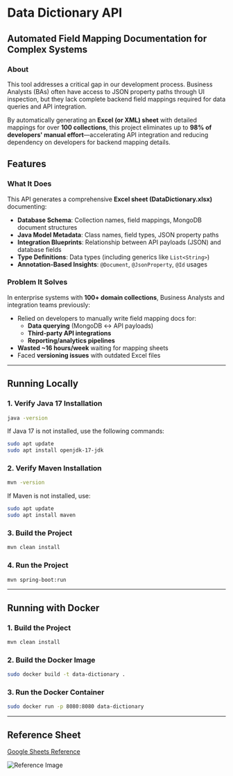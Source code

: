 # Data Dictionary API

## Automated Field Mapping Documentation for Complex Systems

### About
This tool addresses a critical gap in our development process. Business Analysts (BAs) often have access to JSON property paths through UI inspection, but they lack complete backend field mappings required for data queries and API integration. 

By automatically generating an **Excel (or XML) sheet** with detailed mappings for over **100 collections**, this project eliminates up to **98% of developers' manual effort**—accelerating API integration and reducing dependency on developers for backend mapping details.

## Features
### What It Does
This API generates a comprehensive **Excel sheet (DataDictionary.xlsx)** documenting:
- **Database Schema**: Collection names, field mappings, MongoDB document structures
- **Java Model Metadata**: Class names, field types, JSON property paths
- **Integration Blueprints**: Relationship between API payloads (JSON) and database fields
- **Type Definitions**: Data types (including generics like `List<String>`) 
- **Annotation-Based Insights**: `@Document`, `@JsonProperty`, `@Id` usages

### Problem It Solves
In enterprise systems with **100+ domain collections**, Business Analysts and integration teams previously:
- Relied on developers to manually write field mapping docs for:
  - **Data querying** (MongoDB ↔ API payloads)
  - **Third-party API integrations**
  - **Reporting/analytics pipelines**
- **Wasted ~16 hours/week** waiting for mapping sheets
- Faced **versioning issues** with outdated Excel files

---

## Running Locally

### 1. Verify Java 17 Installation
```sh
java -version
```
If Java 17 is not installed, use the following commands:
```sh
sudo apt update
sudo apt install openjdk-17-jdk
```

### 2. Verify Maven Installation
```sh
mvn -version
```
If Maven is not installed, use:
```sh
sudo apt update
sudo apt install maven
```

### 3. Build the Project
```sh
mvn clean install
```

### 4. Run the Project
```sh
mvn spring-boot:run
```

---

## Running with Docker

### 1. Build the Project
```sh
mvn clean install
```

### 2. Build the Docker Image
```sh
sudo docker build -t data-dictionary .
```

### 3. Run the Docker Container
```sh
sudo docker run -p 8080:8080 data-dictionary
```

---

## Reference Sheet
[Google Sheets Reference]()

![Reference Image](https://github.com/user-attachments/assets/8bffd0cb-828b-4617-a0f4-33f6b46e04e1)
